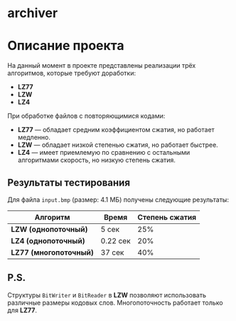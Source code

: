 # archiver
# Описание проекта

На данный момент в проекте представлены реализации трёх алгоритмов, которые требуют доработки:

- **LZ77**
- **LZW**
- **LZ4**

При обработке файлов с повторяющимися кодами:

- **LZ77** — обладает средним коэффициентом сжатия, но работает медленно.
- **LZW** — обладает низкой степенью сжатия, но работает быстрее.
- **LZ4** — имеет приемлемую по сравнению с остальными алгоритмами скорость, но низкую степень сжатия.

## Результаты тестирования

Для файла `input.bmp` (размер: 4.1 МБ) получены следующие результаты:

| Алгоритм               | Время     | Степень сжатия |
|------------------------|-----------|----------------|
| **LZW (однопоточный)** | 5 сек     | 25%            |
| **LZ4 (однопоточный)** | 0.22 сек  | 20%            |
| **LZ77 (многопоточный)** | 37 сек   | 40%            |

## P.S.

Структуры `BitWriter` и `BitReader` в **LZW** позволяют использовать различные размеры кодовых слов.
Многопоточность работает только для **LZ77**.
